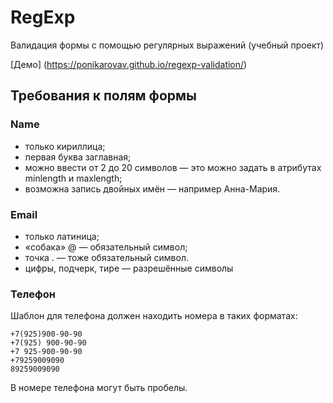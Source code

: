 # RegExp

Валидация формы с помощью регулярных выражений (учебный проект)

[Демо] (https://ponikarovav.github.io/regexp-validation/)

## Требования к полям формы

### Name
- только кириллица;
- первая буква заглавная;
- можно ввести от 2 до 20 символов — это можно задать в атрибутах minlength и maxlength;
- возможна запись двойных имён — например Анна-Мария.

### Email
- только латиница;
- «собака» @ — обязательный символ;
- точка . — тоже обязательный символ.
- цифры, подчерк, тире — разрешённые символы

### Телефон
Шаблон для телефона должен находить номера в таких форматах:

```
+7(925)900-90-90
+7(925) 900-90-90
+7 925-900-90-90
+79259009090
89259009090
```

В номере телефона могут быть пробелы.
